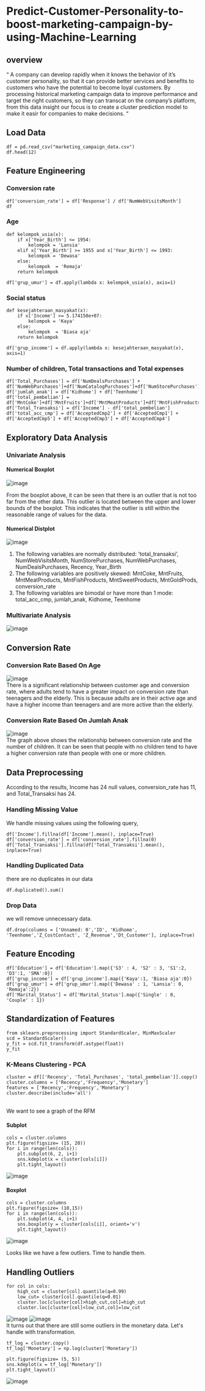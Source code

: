 # Predict-Customer-Personality-to-boost-marketing-campaign-by-using-Machine-Learning

## overview

“ A company can develop rapidly when it knows the behavior of it’s customer personality, so that it can provide better services and benefits to customers who have the potential to become loyal customers. By processing historical marketing campaign data to improve performance and target the right customers, so they can transcat on the company’s platform, from this data insight our focus is to create a cluster prediction model to make it easir for companies to make decisions. “

## Load Data
```shell
df = pd.read_csv("marketing_campaign_data.csv")
df.head(12)
```

## Feature Engineering
### Conversion rate
```shell
df['conversion_rate'] = df['Response'] / df['NumWebVisitsMonth']
df
```

### Age 
```shell
def kelompok_usia(x):
    if x['Year_Birth'] <= 1954:
        kelompok = 'Lansia'
    elif x['Year_Birth'] >= 1955 and x['Year_Birth'] <= 1993: 
        kelompok = 'Dewasa'
    else: 
        kelompok  = 'Remaja'
    return kelompok  

df['grup_umur'] = df.apply(lambda x: kelompok_usia(x), axis=1)
```

### Social status 
```shell
def kesejahteraan_masyakat(x):
    if x['Income'] >= 5.174150e+07:
        kelompok = 'Kaya'
    else: 
        kelompok  = 'Biasa aja'
    return kelompok  

df['grup_income'] = df.apply(lambda x: kesejahteraan_masyakat(x), axis=1) 
```

### Number of children, Total transactions and Total expenses
```shell
df['Total_Purchases'] = df['NumDealsPurchases'] + df['NumWebPurchases']+df['NumCatalogPurchases']+df['NumStorePurchases']+df['NumWebVisitsMonth']
df['jumlah_anak'] = df['Kidhome'] + df['Teenhome']
df['total_pembelian'] = df['MntCoke']+df['MntFruits']+df['MntMeatProducts']+df['MntFishProducts']+df['MntSweetProducts']+df['MntGoldProds']
df['Total_Transaksi'] = df['Income'] - df['total_pembelian'] 
df['total_acc_cmp'] = df['AcceptedCmp2'] + df['AcceptedCmp1'] + df['AcceptedCmp5'] + df['AcceptedCmp3'] + df['AcceptedCmp4'] 
```

## Exploratory Data Analysis

### Univariate Analysis

#### Numerical Boxplot
![image](https://github.com/ariniamsr/Predict-Customer-Personality-to-Boost-Marketing-Campaign-by-Using-Machine-Learning/blob/main/Pic/EDA%20uni%20num.png)

From the boxplot above, it can be seen that there is an outlier that is not too far from the other data. This outlier is located between the upper and lower bounds of the boxplot. This indicates that the outlier is still within the reasonable range of values for the data.

#### Numerical Distplot
![image](https://github.com/ariniamsr/Predict-Customer-Personality-to-Boost-Marketing-Campaign-by-Using-Machine-Learning/blob/main/Pic/EDA%20uni%20num2.png)<br>

1. The following variables are normally distributed: 'total_transaksi', NumWebVisitsMonth, NumStorePurchases, NumWebPurchases, NumDealsPurchases, Recency, Year_Birth
2. The following variables are positively skewed: MntCoke, MntFruits, MntMeatProducts, MntFishProducts, MntSweetProducts, MntGoldProds, conversion_rate
3. The following variables are bimodal or have more than 1 mode: total_acc_cmp, jumlah_anak, Kidhome, Teenhome
   
### Multivariate Analysis
![image](https://github.com/ariniamsr/Predict-Customer-Personality-to-Boost-Marketing-Campaign-by-Using-Machine-Learning/blob/main/Pic/Multivariate%20Analysis.png
)
<br>

## Conversion Rate 
### Conversion Rate Based On Age
![image](https://github.com/ariniamsr/Predict-Customer-Personality-to-Boost-Marketing-Campaign-by-Using-Machine-Learning/blob/main/Pic/Conversion%20Ratio%20Based%20on%20Age.png
)<br>
There is a significant relationship between customer age and conversion rate, where adults tend to have a greater impact on conversion rate than teenagers and the elderly. This is because adults are in their active age and have a higher income than teenagers and are more active than the elderly.

### Conversion Rate Based On Jumlah Anak
![image](https://github.com/ariniamsr/Predict-Customer-Personality-to-Boost-Marketing-Campaign-by-Using-Machine-Learning/blob/main/Pic/Conversion%20Ratio%20Based%20on%20Anak.png
) <br>
The graph above shows the relationship between conversion rate and the number of children. It can be seen that people with no children tend to have a higher conversion rate than people with one or more children.

## Data Preprocessing  <br>
According to the results, Income has 24 null values, conversion_rate has 11, and Total_Transaksi has 24.

### Handling Missing Value
We handle missing values using the following query,
```shell
df['Income'].fillna(df['Income'].mean(), inplace=True) 
df['conversion_rate'] = df['conversion_rate'].fillna(0) 
df['Total_Transaksi'].fillna(df['Total_Transaksi'].mean(), inplace=True) 
```
### Handling Duplicated Data
there are no duplicates in our data
```shell
df.duplicated().sum()
```
### Drop Data
we will remove unnecessary data. <br>
```shell
df.drop(columns = ['Unnamed: 0','ID', 'Kidhome', 'Teenhome','Z_CostContact', 'Z_Revenue','Dt_Customer'], inplace=True)
 ```

## Feature Encoding
```shell
df['Education'] = df['Education'].map({'S3' : 4, 'S2' : 3, 'S1':2, 'D3':1, 'SMA':0})
df['grup_income'] = df['grup_income'].map({'Kaya':1, 'Biasa aja':0})
df['grup_umur'] = df['grup_umur'].map({'Dewasa' : 1, 'Lansia': 0, 'Remaja':2})
df['Marital_Status'] = df['Marital_Status'].map({'Single' : 0, 'Couple' : 1})
```
## Standardization of Features
```shell
from sklearn.preprocessing import StandardScaler, MinMaxScaler
scd = StandardScaler()
y_fit = scd.fit_transform(df.astype(float))
y_fit
```
### K-Means Clustering - PCA
```shell
cluster = df[['Recency', 'Total_Purchases', 'total_pembelian']].copy()
cluster.columns = ['Recency','Frequency','Monetary']
features = ['Recency','Frequency','Monetary']
cluster.describe(include='all')
```

<br>
We want to see a graph of the RFM

#### Subplot

```shell
cols = cluster.columns
plt.figure(figsize= (15, 20))
for i in range(len(cols)):
    plt.subplot(6, 2, i+1)
    sns.kdeplot(x = cluster[cols[i]])
    plt.tight_layout()
```
![image](https://github.com/ariniamsr/Predict-Customer-Personality-to-Boost-Marketing-Campaign-by-Using-Machine-Learning/blob/main/Pic/RFMpng.png)


#### Boxplot

```shell
cols = cluster.columns
plt.figure(figsize= (10,15))
for i in range(len(cols)):
    plt.subplot(4, 4, i+1)
    sns.boxplot(y = cluster[cols[i]], orient='v')
    plt.tight_layout()
```
![image](https://github.com/ariniamsr/Predict-Customer-Personality-to-Boost-Marketing-Campaign-by-Using-Machine-Learning/blob/main/Pic/download.png)

Looks like we have a few outliers. Time to handle them.

## Handling Outliers

```shell
for col in cols:
    high_cut = cluster[col].quantile(q=0.99)
    low_cut= cluster[col].quantile(q=0.01)
    cluster.loc[cluster[col]>high_cut,col]=high_cut
    cluster.loc[cluster[col]<low_cut,col]=low_cut
```
![image](https://github.com/ariniamsr/Predict-Customer-Personality-to-Boost-Marketing-Campaign-by-Using-Machine-Learning/blob/main/Pic/after%20handling%20outlier.png
)
![image](https://github.com/ariniamsr/Predict-Customer-Personality-to-Boost-Marketing-Campaign-by-Using-Machine-Learning/blob/main/Pic/monetary%20need%20handling%20outlier%20more.png) <br>
It turns out that there are still some outliers in the monetary data. Let's handle with transformation.

```shell
tf_log = cluster.copy()
tf_log['Monetary'] = np.log(cluster['Monetary'])

plt.figure(figsize= (5, 5))
sns.kdeplot(x = tf_log['Monetary'])
plt.tight_layout()
```
![image](https://github.com/ariniamsr/Predict-Customer-Personality-to-Boost-Marketing-Campaign-by-Using-Machine-Learning/blob/main/Pic/monetary%20handling%20outlier%20with%20transformasipng.png
)




```shell
```


